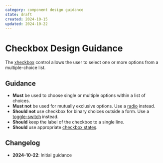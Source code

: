 ```yaml
---
category: component design guidance
state: draft
created: 2024-10-15
updated: 2024-10-22
---
```


# Checkbox Design Guidance

The [xheckbox](https://clarity.design/documentation/checkbox) control allows the user to select one or more options from a multiple-choice list.

## Guidance

- **Must** be used to choose single or multiple options within a list of choices.
- **Must not** be used for mutually exclusive options. Use a [radio](https://clarity.design/documentation/radio) instead.
- **Should not** use checkbox for binary choices outside a form. Use a [toggle-switch](https://clarity.design/documentation/toggle-switch) instead.
- **Should** keep the label of the checkbox to a single line.
- **Should** use appropriate [checkbox states](https://clarity.design/documentation/checkbox#states).

## Changelog

- **2024-10-22**: Initial guidance
